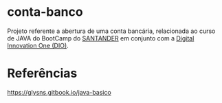 # conta-banco
Projeto referente a abertura de uma conta bancária, relacionada ao curso de JAVA do BootCamp do [SANTANDER](https://www.santander.com.br) em conjunto com a [Digital Innovation One (DIO)](https://web.dio.me/home).

# Referências
https://glysns.gitbook.io/java-basico
